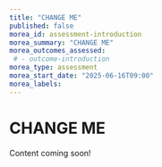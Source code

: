 ```yaml
---
title: "CHANGE ME"
published: false
morea_id: assessment-introduction
morea_summary: "CHANGE ME"
morea_outcomes_assessed:
 # - outcome-introduction
morea_type: assessment
morea_start_date: "2025-06-16T09:00"
morea_labels:
---
```

# CHANGE ME

Content coming soon!